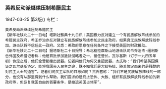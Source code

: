 ### 英希反动派继续压制希腊民主

1947-03-25
第3版()
专栏：

    英希反动派继续压制希腊民主
    【新华社陕北二十一日电】塔斯社雅典十九日讯：英国极力反对建立一个有民族解放阵线参加的希腊民主政府，希王乔治亦反对建立有民族解放阵线参加之民主政府。如果真无民族解放阵线参加，游击队将不信任此一政府。又悉：希政府愿意在任何条件之下接受美国的财政援助。
    【新华社陕北二十二日电】据塔斯社二十日报导：希北格拉摩斯山地游击队司令乔治杰·纽利斯告外国及希腊记者称：他是首批参加抵抗侵略者之一，曾任营长。瓦尔基斯（订于一九四五年初）协定之后，他们全营都缴出武器。记者问他们为何又拿起武器，杰氏称：“我们希望英国保证之瓦尔基斯协定，能将我国带入民主之途，殊不知我们是大错特错，随着协定而来的是残酷的对民主人士的迫害”。记者们问民主军队的目标如何？杰氏答称：“我们不是民族解放阵线的一部分，也没有从那里得到什么帮助，我们要求的是终止恐怖、大赦、组织有民族解放阵线参加的新政府等，但恢复我国自由的首要条件，是撤退英国占领军”。
